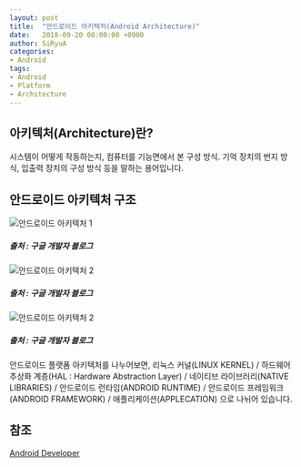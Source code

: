 ```yaml
---
layout: post
title:  "안드로이드 아키텍처(Android Architecture)"
date:   2018-09-20 00:00:00 +0900
author: SiRyuA
categories:
- Android
tags:
- Android
- Platform
- Architecture
---
```


## 아키텍처(Architecture)란?
시스템이 어떻게 작동하는지, 컴퓨터를 기능면에서 본 구성 방식. 기억 장치의 번지 방식, 입출력 장치의 구성 방식 등을 말하는 용어입니다.


## 안드로이드 아키텍처 구조

![안드로이드 아키텍처 1](http://postfiles7.naver.net/MjAxNzA1MDdfODgg/MDAxNDk0MTQ5MzE2ODA0.g6uVLWMj30bxuyuIb2Pgs_f3bDNQbQK18upZzVk870Ig.XPYyRYDTYOBlfd3txPijOcJ5whgAlvnnyNPi_EfuQHIg.PNG.searphiel9/android_framework_details.png?type=w966)
##### 출처 : 구글 개발자 블로그

![안드로이드 아키텍처 2](http://postfiles15.naver.net/MjAxNzA1MDdfNTgg/MDAxNDk0MTQ5MzE2ODA3.rF3Zi5QiImBcv0E2CyaXCGT26DKZaf-T7D9LblZ3BlYg._kXJE_87_LPXJtnUyiypryATWBS-BkOhNVTc0d4V4pwg.PNG.searphiel9/android-stack_2x.png?type=w966)
##### 출처 : 구글 개발자 블로그

![안드로이드 아키텍처 2](https://source.android.com/devices/images/ape_fwk_all.png)
##### 출처 : 구글 개발자 블로그


안드로이드 플랫폼 아키텍처를 나누어보면, 리눅스 커널(LINUX KERNEL) / 하드웨어 추상화 계층(HAL : Hardware Abstraction Layer) / 네이티브 라이브러리(NATIVE LIBRARIES) / 안드로이드 런타임(ANDROID RUNTIME) / 안드로이드 프레임워크(ANDROID FRAMEWORK) / 애플리케이션(APPLECATION) 으로 나뉘어 있습니다.


## 참조
[Android Developer](https://developer.android.com/guide/platform/)
